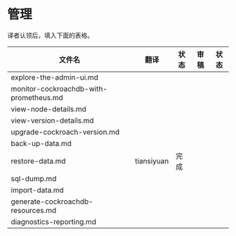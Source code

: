 # 管理

译者认领后，填入下面的表格。

| 文件名                                    | 翻译         | 状态   | 审稿   | 状态   |
| -------------------------------------- | ---------- | ---- | ---- | ---- |
| explore-the-admin-ui.md                |            |      |      |      |
| monitor-cockroachdb-with-prometheus.md |            |      |      |      |
| view-node-details.md                   |            |      |      |      |
| view-version-details.md                |            |      |      |      |
| upgrade-cockroach-version.md           |            |      |      |      |
| back-up-data.md                        |            |      |      |      |
| restore-data.md                        | tiansiyuan | 完成   |      |      |
| sql-dump.md                            |            |      |      |      |
| import-data.md                         |            |      |      |      |
| generate-cockroachdb-resources.md      |            |      |      |      |
| diagnostics-reporting.md               |            |      |      |      |
